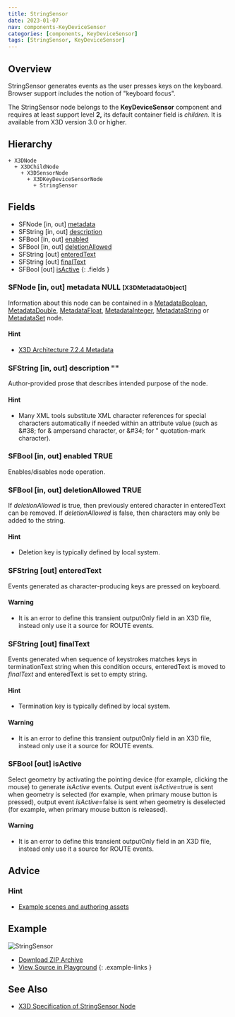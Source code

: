 ```yaml
---
title: StringSensor
date: 2023-01-07
nav: components-KeyDeviceSensor
categories: [components, KeyDeviceSensor]
tags: [StringSensor, KeyDeviceSensor]
---
```

<style>
.post h3 {
  word-spacing: 0.2em;
}
</style>

## Overview

StringSensor generates events as the user presses keys on the keyboard. Browser support includes the notion of "keyboard focus".

The StringSensor node belongs to the **KeyDeviceSensor** component and requires at least support level **2,** its default container field is *children.* It is available from X3D version 3.0 or higher.

## Hierarchy

```
+ X3DNode
  + X3DChildNode
    + X3DSensorNode
      + X3DKeyDeviceSensorNode
        + StringSensor
```

## Fields

- SFNode \[in, out\] [metadata](#sfnode-in-out-metadata-null-x3dmetadataobject)
- SFString \[in, out\] [description](#sfstring-in-out-description-)
- SFBool \[in, out\] [enabled](#sfbool-in-out-enabled-true)
- SFBool \[in, out\] [deletionAllowed](#sfbool-in-out-deletionallowed-true)
- SFString \[out\] [enteredText](#sfstring-out-enteredtext)
- SFString \[out\] [finalText](#sfstring-out-finaltext)
- SFBool \[out\] [isActive](#sfbool-out-isactive)
{: .fields }

### SFNode [in, out] **metadata** NULL <small>[X3DMetadataObject]</small>

Information about this node can be contained in a [MetadataBoolean](/x_ite/components/core/metadataboolean/), [MetadataDouble](/x_ite/components/core/metadatadouble/), [MetadataFloat](/x_ite/components/core/metadatafloat/), [MetadataInteger](/x_ite/components/core/metadatainteger/), [MetadataString](/x_ite/components/core/metadatastring/) or [MetadataSet](/x_ite/components/core/metadataset/) node.

#### Hint

- [X3D Architecture 7.2.4 Metadata](https://www.web3d.org/specifications/X3Dv4/ISO-IEC19775-1v4-IS/Part01/components/core.html#Metadata)

### SFString [in, out] **description** ""

Author-provided prose that describes intended purpose of the node.

#### Hint

- Many XML tools substitute XML character references for special characters automatically if needed within an attribute value (such as &amp;#38; for &amp; ampersand character, or &amp;#34; for " quotation-mark character).

### SFBool [in, out] **enabled** TRUE

Enables/disables node operation.

### SFBool [in, out] **deletionAllowed** TRUE

If *deletionAllowed* is true, then previously entered character in enteredText can be removed. If *deletionAllowed* is false, then characters may only be added to the string.

#### Hint

- Deletion key is typically defined by local system.

### SFString [out] **enteredText**

Events generated as character-producing keys are pressed on keyboard.

#### Warning

- It is an error to define this transient outputOnly field in an X3D file, instead only use it a source for ROUTE events.

### SFString [out] **finalText**

Events generated when sequence of keystrokes matches keys in terminationText string when this condition occurs, enteredText is moved to *finalText* and enteredText is set to empty string.

#### Hint

- Termination key is typically defined by local system.

#### Warning

- It is an error to define this transient outputOnly field in an X3D file, instead only use it a source for ROUTE events.

### SFBool [out] **isActive**

Select geometry by activating the pointing device (for example, clicking the mouse) to generate *isActive* events. Output event *isActive*=true is sent when geometry is selected (for example, when primary mouse button is pressed), output event *isActive*=false is sent when geometry is deselected (for example, when primary mouse button is released).

#### Warning

- It is an error to define this transient outputOnly field in an X3D file, instead only use it a source for ROUTE events.

## Advice

### Hint

- [Example scenes and authoring assets](https://www.web3d.org/x3d/content/examples/X3dForWebAuthors/Chapter08UserInteractivity)

## Example

<x3d-canvas class="xr-button-br" src="https://create3000.github.io/media/examples/KeyDeviceSensor/StringSensor/StringSensor.x3d" contentScale="auto" update="auto">
  <img src="https://create3000.github.io/media/examples/KeyDeviceSensor/StringSensor/screenshot.avif" alt="StringSensor"/>
</x3d-canvas>

- [Download ZIP Archive](https://create3000.github.io/media/examples/KeyDeviceSensor/StringSensor/StringSensor.zip)
- [View Source in Playground](/x_ite/playground/?url=https://create3000.github.io/media/examples/KeyDeviceSensor/StringSensor/StringSensor.x3d)
{: .example-links }

## See Also

- [X3D Specification of StringSensor Node](https://www.web3d.org/documents/specifications/19775-1/V4.0/Part01/components/keyboard.html#StringSensor)
